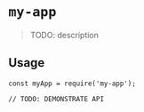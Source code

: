 # `my-app`

> TODO: description

## Usage

```
const myApp = require('my-app');

// TODO: DEMONSTRATE API
```
